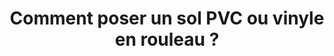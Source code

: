 ---
  template: 0
  type: "0"
  titre: "Comment poser un sol PVC ou vinyle en rouleau ?"
  titreMEA: "Poser un sol PVC ou vinyle en rouleau"
  surTitre: ""
  tempsLecture: ""
  libelleType: "Article"
  url: "/c/magazine/inspirations-tendances/comment-poser-un-sol-pvc-ou-vinyle-en-rouleau"
  thematiques: "Rénovation,Déco"
  piecesHabitation: "Chambre,Cuisine,Salle de bain,Salon,Toilettes,Entrée,Bureau"
  produits: "Parquet"
  sujets: ""
  tags: ""
  visuelMea: null
  visuelDesktop: 
    url: "/img/contrib/30ed7cf663805bde/pvc rouleau.jpg"
    alt: "pvc rouleau"
  visuelMobile: null
  title: "Comment poser un sol PVC ou vinyle en rouleau ?"
  permalink: "articles//c/magazine/inspirations-tendances/comment-poser-un-sol-pvc-ou-vinyle-en-rouleau"
  layout: "post"
  lang: "fr-fr"
---